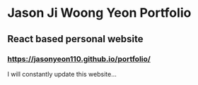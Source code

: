 # Jason Ji Woong Yeon Portfolio
## React based personal website

### https://jasonyeon110.github.io/portfolio/

I will constantly update this website...

